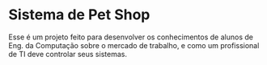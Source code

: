 # Sistema de Pet Shop

Esse é um projeto feito para desenvolver os conhecimentos de alunos de Eng. da Computação sobre o mercado de trabalho, e como um profissional de TI deve controlar seus sistemas.

